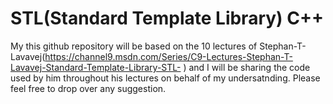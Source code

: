 # STL(Standard Template Library) C++
My this github repository will be based on the 10 lectures of Stephan-T-Lavavej(https://channel9.msdn.com/Series/C9-Lectures-Stephan-T-Lavavej-Standard-Template-Library-STL- ) and I will be sharing the code used by him throughout his lectures on behalf of my undersatnding. Please feel free to drop over any suggestion.
